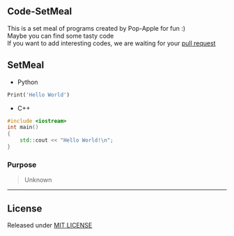 ## Code-SetMeal

This is a set meal of programs created by Pop-Apple for fun :)  
Maybe you can find some tasty code  
If you want to add interesting codes, we are waiting for your [pull request](https://github.com/Pop-Apple/Code-SetMeal/pulls)  

## SetMeal

* Python
```python
Print('Hello World')
```
* C++
```cpp
#include <iostream>
int main()
{
    std::cout << "Hello World!\n";
}
```

### Purpose

> Unknown

---

## License

Released under [MIT LICENSE](https://github.com/Pop-Apple/Code-SetMeal/blob/main/LICENSE)
